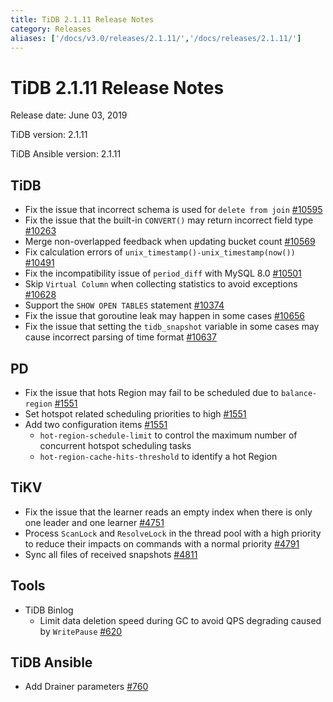 ```yaml
---
title: TiDB 2.1.11 Release Notes
category: Releases
aliases: ['/docs/v3.0/releases/2.1.11/','/docs/releases/2.1.11/']
---
```


# TiDB 2.1.11 Release Notes

Release date: June 03, 2019

TiDB version: 2.1.11

TiDB Ansible version: 2.1.11

## TiDB

- Fix the issue that incorrect schema is used for  `delete from join` [#10595](https://github.com/pingcap/tidb/pull/10595)
- Fix the issue that the built-in `CONVERT()` may return incorrect field type [#10263](https://github.com/pingcap/tidb/pull/10263)
- Merge non-overlapped feedback when updating bucket count [#10569](https://github.com/pingcap/tidb/pull/10569)
- Fix calculation errors  of  `unix_timestamp()-unix_timestamp(now())` [#10491](https://github.com/pingcap/tidb/pull/10491)
- Fix the incompatibility issue of `period_diff` with MySQL 8.0 [#10501](https://github.com/pingcap/tidb/pull/10501)
- Skip `Virtual Column` when collecting statistics to avoid exceptions [#10628](https://github.com/pingcap/tidb/pull/10628)
- Support the `SHOW OPEN TABLES` statement [#10374](https://github.com/pingcap/tidb/pull/10374)
- Fix the issue that goroutine leak may happen in some cases [#10656](https://github.com/pingcap/tidb/pull/10656)
- Fix the issue that setting the `tidb_snapshot` variable in some cases may cause incorrect parsing of time format  [#10637](https://github.com/pingcap/tidb/pull/10637)

## PD

- Fix the issue that hots Region may fail to be scheduled due to `balance-region` [#1551](https://github.com/pingcap/pd/pull/1551)
- Set hotspot related scheduling priorities to high [#1551](https://github.com/pingcap/pd/pull/1551)
- Add two configuration items [#1551](https://github.com/pingcap/pd/pull/1551)
    - `hot-region-schedule-limit` to control the maximum number of concurrent hotspot scheduling tasks
    - `hot-region-cache-hits-threshold` to identify a hot Region

## TiKV

- Fix the issue that the learner reads an empty index when there is only one leader and one learner [#4751](https://github.com/tikv/tikv/pull/4751)
- Process `ScanLock` and `ResolveLock` in the thread pool with a high priority to reduce their impacts on commands with a normal priority [#4791](https://github.com/tikv/tikv/pull/4791)
- Sync all files of received snapshots [#4811](https://github.com/tikv/tikv/pull/4811)

## Tools

- TiDB Binlog
    - Limit data deletion speed during GC to avoid QPS degrading caused by `WritePause` [#620](https://github.com/pingcap/tidb-binlog/pull/620)

## TiDB Ansible

- Add Drainer parameters [#760](https://github.com/pingcap/tidb-ansible/pull/760)
